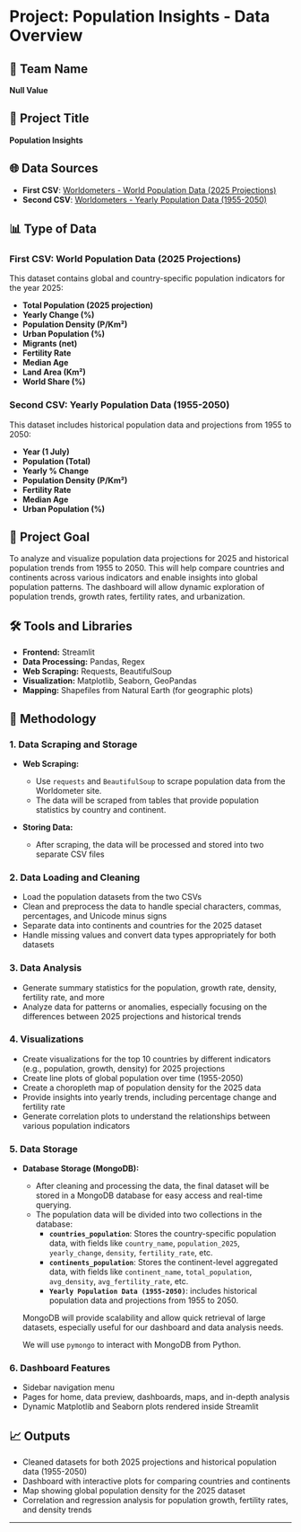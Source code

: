 
# Project: Population Insights - Data Overview

## 👥 Team Name
**Null Value**

## 📌 Project Title
**Population Insights**

## 🌐 Data Sources
- **First CSV**: [Worldometers - World Population Data (2025 Projections)](https://www.worldometers.info/world-population)
- **Second CSV**: [Worldometers - Yearly Population Data (1955-2050)](https://www.worldometers.info/world-population/population-by-year)

## 📊 Type of Data

### **First CSV: World Population Data (2025 Projections)**
This dataset contains global and country-specific population indicators for the year 2025:
- **Total Population (2025 projection)**
- **Yearly Change (%)**
- **Population Density (P/Km²)**
- **Urban Population (%)**
- **Migrants (net)**
- **Fertility Rate**
- **Median Age**
- **Land Area (Km²)**
- **World Share (%)**

### **Second CSV: Yearly Population Data (1955-2050)**
This dataset includes historical population data and projections from 1955 to 2050:
- **Year (1 July)**
- **Population (Total)**
- **Yearly % Change**
- **Population Density (P/Km²)**
- **Fertility Rate**
- **Median Age**
- **Urban Population (%)**

## 🎯 Project Goal
To analyze and visualize population data projections for 2025 and historical population trends from 1955 to 2050. This will help compare countries and continents across various indicators and enable insights into global population patterns. The dashboard will allow dynamic exploration of population trends, growth rates, fertility rates, and urbanization.

## 🛠️ Tools and Libraries
- **Frontend:** Streamlit
- **Data Processing:** Pandas, Regex
- **Web Scraping:** Requests, BeautifulSoup
- **Visualization:** Matplotlib, Seaborn, GeoPandas
- **Mapping:** Shapefiles from Natural Earth (for geographic plots)

## 🧪 Methodology
### 1. Data Scraping and Storage
- **Web Scraping:** 
    - Use `requests` and `BeautifulSoup` to scrape population data from the Worldometer site.
    - The data will be scraped from tables that provide population statistics by country and continent.
    
- **Storing Data:**
    - After scraping, the data will be processed and stored into two separate CSV files

### 2. Data Loading and Cleaning
- Load the population datasets from the two CSVs
- Clean and preprocess the data to handle special characters, commas, percentages, and Unicode minus signs
- Separate data into continents and countries for the 2025 dataset
- Handle missing values and convert data types appropriately for both datasets

### 3. Data Analysis
- Generate summary statistics for the population, growth rate, density, fertility rate, and more
- Analyze data for patterns or anomalies, especially focusing on the differences between 2025 projections and historical trends

### 4. Visualizations
- Create visualizations for the top 10 countries by different indicators (e.g., population, growth, density) for 2025 projections
- Create line plots of global population over time (1955-2050)
- Create a choropleth map of population density for the 2025 data
- Provide insights into yearly trends, including percentage change and fertility rate
- Generate correlation plots to understand the relationships between various population indicators

### 5. Data Storage
- **Database Storage (MongoDB):**
    - After cleaning and processing the data, the final dataset will be stored in a MongoDB database for easy access and real-time querying.
    - The population data will be divided into two collections in the database:
      - **`countries_population`**: Stores the country-specific population data, with fields like `country_name`, `population_2025`, `yearly_change`, `density`, `fertility_rate`, etc.
      - **`continents_population`**: Stores the continent-level aggregated data, with fields like `continent_name`, `total_population`, `avg_density`, `avg_fertility_rate`, etc.
      - **`Yearly Population Data (1955-2050)`**: includes historical population data and projections from 1955 to 2050.
    
    MongoDB will provide scalability and allow quick retrieval of large datasets, especially useful for our dashboard and data analysis needs.
    
    We will use `pymongo` to interact with MongoDB from Python.
    
### 6. Dashboard Features
- Sidebar navigation menu
- Pages for home, data preview, dashboards, maps, and in-depth analysis
- Dynamic Matplotlib and Seaborn plots rendered inside Streamlit

## 📈 Outputs
- Cleaned datasets for both 2025 projections and historical population data (1955-2050)
- Dashboard with interactive plots for comparing countries and continents
- Map showing global population density for the 2025 dataset
- Correlation and regression analysis for population growth, fertility rates, and density trends

---

